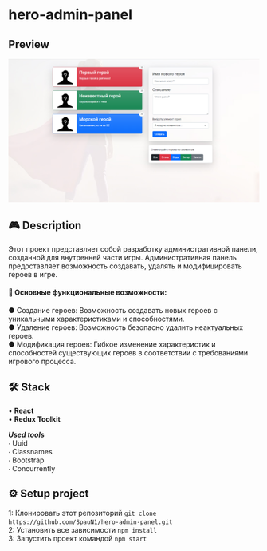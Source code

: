# hero-admin-panel
## Preview
![Пример изображения](https://raw.githubusercontent.com/SpauN1/hero-admin-panel/master/public/preview-github.png)

## 🎮 Description
Этот проект представляет собой разработку административной панели, созданной для внутренней части игры. Административная панель предоставляет возможность создавать, удалять и модифицировать героев в игре.

#### 🔧 Основные функциональные возможности:
● Создание героев: Возможность создавать новых героев с уникальными характеристиками и способностями.  
● Удаление героев: Возможность безопасно удалить неактуальных героев.  
● Модификация героев: Гибкое изменение характеристик и способностей существующих героев в соответствии с требованиями игрового процесса.
 
## 🛠️ Stack  
• **React**  
• **Redux Toolkit**  

***Used tools***  
∙ Uuid  
∙ Classnames  
∙ Bootstrap  
∙ Concurrently  


## ⚙️ Setup project
1:  Клонировать этот репозиторий ```git clone https://github.com/SpauN1/hero-admin-panel.git```  
2:  Установить все зависимости ```npm install```  
3:  Запустить проект командой ```npm start``` 
